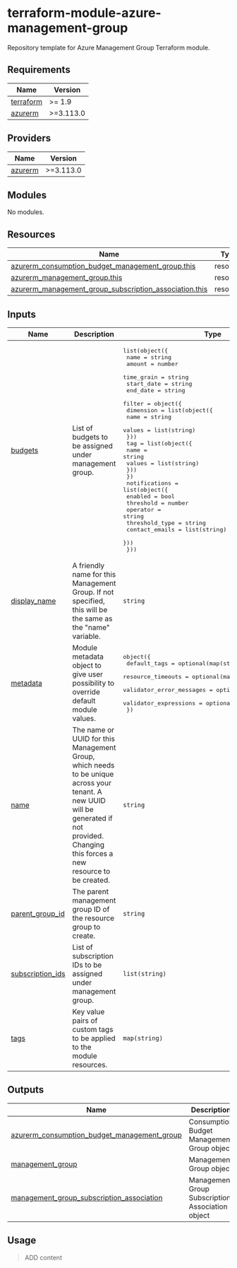 # terraform-module-azure-management-group

Repository template for Azure Management Group Terraform module.

<!-- BEGIN_TF_DOCS -->
## Requirements

| Name | Version |
|------|---------|
| <a name="requirement_terraform"></a> [terraform](#requirement\_terraform) | >= 1.9 |
| <a name="requirement_azurerm"></a> [azurerm](#requirement\_azurerm) | >=3.113.0 |

## Providers

| Name | Version |
|------|---------|
| <a name="provider_azurerm"></a> [azurerm](#provider\_azurerm) | >=3.113.0 |

## Modules

No modules.

## Resources

| Name | Type |
|------|------|
| [azurerm_consumption_budget_management_group.this](https://registry.terraform.io/providers/hashicorp/azurerm/latest/docs/resources/consumption_budget_management_group) | resource |
| [azurerm_management_group.this](https://registry.terraform.io/providers/hashicorp/azurerm/latest/docs/resources/management_group) | resource |
| [azurerm_management_group_subscription_association.this](https://registry.terraform.io/providers/hashicorp/azurerm/latest/docs/resources/management_group_subscription_association) | resource |

## Inputs

| Name | Description | Type | Default | Required |
|------|-------------|------|---------|:--------:|
| <a name="input_budgets"></a> [budgets](#input\_budgets) | List of budgets to be assigned under management group. | <pre>list(object({<br>    name       = string<br>    amount     = number<br>    time_grain = string<br>    start_date = string<br>    end_date   = string<br>    filter = object({<br>      dimension = list(object({<br>        name   = string<br>        values = list(string)<br>      }))<br>      tag = list(object({<br>        name   = string<br>        values = list(string)<br>      }))<br>    })<br>    notifications = list(object({<br>      enabled        = bool<br>      threshold      = number<br>      operator       = string<br>      threshold_type = string<br>      contact_emails = list(string)<br>    }))<br>  }))</pre> | `[]` | no |
| <a name="input_display_name"></a> [display\_name](#input\_display\_name) | A friendly name for this Management Group. If not specified, this will be the same as the "name" variable. | `string` | `""` | no |
| <a name="input_metadata"></a> [metadata](#input\_metadata) | Module metadata object to give user possibility to override default module values. | <pre>object({<br>    default_tags             = optional(map(string), {})<br>    resource_timeouts        = optional(map(map(string)), {})<br>    validator_error_messages = optional(map(string), {})<br>    validator_expressions    = optional(map(string), {})<br>  })</pre> | `{}` | no |
| <a name="input_name"></a> [name](#input\_name) | The name or UUID for this Management Group, which needs to be unique across your tenant. A new UUID will be generated if not provided. Changing this forces a new resource to be created. | `string` | n/a | yes |
| <a name="input_parent_group_id"></a> [parent\_group\_id](#input\_parent\_group\_id) | The parent management group ID of the resource group to create. | `string` | `""` | no |
| <a name="input_subscription_ids"></a> [subscription\_ids](#input\_subscription\_ids) | List of subscription IDs to be assigned under management group. | `list(string)` | `[]` | no |
| <a name="input_tags"></a> [tags](#input\_tags) | Key value pairs of custom tags to be applied to the module resources. | `map(string)` | `{}` | no |

## Outputs

| Name | Description |
|------|-------------|
| <a name="output_azurerm_consumption_budget_management_group"></a> [azurerm\_consumption\_budget\_management\_group](#output\_azurerm\_consumption\_budget\_management\_group) | Consumption Budget Management Group object |
| <a name="output_management_group"></a> [management\_group](#output\_management\_group) | Management Group object |
| <a name="output_management_group_subscription_association"></a> [management\_group\_subscription\_association](#output\_management\_group\_subscription\_association) | Management Group Subscription Association object |
<!-- END_TF_DOCS -->

## Usage

> ADD content